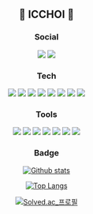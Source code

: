 <div align="center">
  
## 🎈 ICCHOI 🎈

  ### Social
  <a href="https://velog.io/@justsaturday"><img src="https://img.shields.io/badge/velog-3DDC84?style=flat-square&logo=Velog&logoColor=white"/></a>
  <a href="https://www.notion.so/CHOI-IN-CHANG-0c801ea3cf6940f7a97d1eec4dc58d8b"><img src="https://img.shields.io/badge/resume-ffffff?style=flat-square&logo=notion&logoColor=black"/></a>
  ### Tech
  <img src="https://img.shields.io/badge/Java-26689A?style=flat-square&logo=Java&logoColor=white"/>
  <img src="https://img.shields.io/badge/Spring-6DB33F?style=flat-square&logo=Spring&logoColor=white"/>
  <img src="https://img.shields.io/badge/Spring_Boot-6DB33F?style=flat-square&logo=SpringBoot&logoColor=white"/>
  <img src="https://img.shields.io/badge/Hibernate-59666C?style=flat-square&logo=Hibernate&logoColor=black"/>
  <img src="https://img.shields.io/badge/JUnit5-25A162?style=flat-square&logo=JUnit5&logoColor=black"/>
  <img src="https://img.shields.io/badge/C-A8B9CC?style=flat-square&logo=C&logoColor=white"/>
  <img src="https://img.shields.io/badge/MySQL-4479A1?style=flat-square&logo=MySQL&logoColor=white"/>
  <img src="https://img.shields.io/badge/Asciidoctor-E40046?style=flat-square&logo=Asciidoctor&logoColor=white"/>
  
  ### Tools
  <img src="https://img.shields.io/badge/macOS-000000?style=flat-square&logo=macOS&logoColor=white"/>
  <img src="https://img.shields.io/badge/Intellij_IDEA-000000?style=flat-square&logo=IntelliJIDEA&logoColor=white"/>
  <img src="https://img.shields.io/badge/Apache_Maven-C71A36?style=flat-square&logo=ApacheMaven&logoColor=white"/>
  <img src="https://img.shields.io/badge/Gradle-02303A?style=flat-square&logo=Gradle&logoColor=white"/>
  <img src="https://img.shields.io/badge/Slack-4A154B?style=flat-square&logo=Slack&logoColor=white"/>
  <img src="https://img.shields.io/badge/Git-F05032?style=flat-square&logo=Git&logoColor=white"/>
  <img src="https://img.shields.io/badge/Github-181717?style=flat-square&logo=Github&logoColor=white"/>
  
  ### Badge  
  [![Github stats](https://github-readme-stats.vercel.app/api?username=icchoi)](https://github.com/icchoi)
  
  [![Top Langs](https://github-readme-stats.vercel.app/api/top-langs/?username=icchoi&exclude_repo=ks-web&layout=compact&hide=mustache)](https://github.com/icchoi/github-readme-stats)
  
  [![Solved.ac_프로필](http://mazassumnida.wtf/api/v2/generate_badge?boj=getmoney)](https://solved.ac/getmoney)

  
  
 </div>
